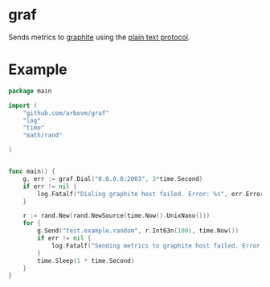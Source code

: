 graf
====

Sends metrics to [graphite](https://github.com/graphite-project/graphite-web) using the [plain text protocol](http://graphite.readthedocs.org/en/1.9.10/feeding-carbon.html#the-plaintext-protocol).

Example
======

```go
package main

import (
	"github.com/arbovm/graf"
	"log"
	"time"
	"math/rand"

)


func main() {
	g, err := graf.Dial("0.0.0.0:2003", 3*time.Second)
	if err != nil {
		log.Fatalf("Dialing graphite host failed. Error: %s", err.Error())
	}

	r := rand.New(rand.NewSource(time.Now().UnixNano()))
	for {
		g.Send("test.example.random", r.Int63n(100), time.Now())
		if err != nil {
			log.Fatalf("Sending metrics to graphite host failed. Error: %s", err.Error())
		}
		time.Sleep(1 * time.Second)
	}
}
```

